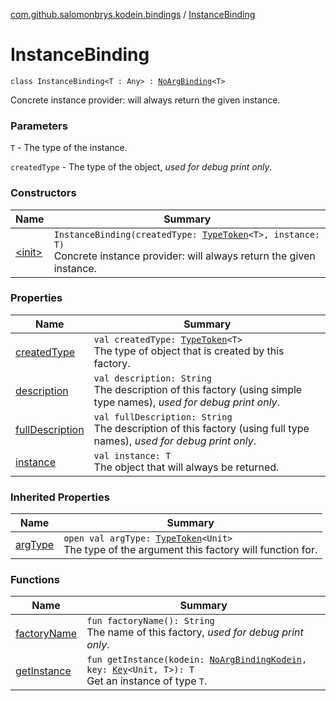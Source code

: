 [com.github.salomonbrys.kodein.bindings](../index.md) / [InstanceBinding](.)

# InstanceBinding

`class InstanceBinding<T : Any> : `[`NoArgBinding`](../-no-arg-binding/index.md)`<T>`

Concrete instance provider: will always return the given instance.

### Parameters

`T` - The type of the instance.

`createdType` - The type of the object, *used for debug print only*.

### Constructors

| Name | Summary |
|---|---|
| [&lt;init&gt;](-init-.md) | `InstanceBinding(createdType: `[`TypeToken`](../../com.github.salomonbrys.kodein/-type-token/index.md)`<T>, instance: T)`<br>Concrete instance provider: will always return the given instance. |

### Properties

| Name | Summary |
|---|---|
| [createdType](created-type.md) | `val createdType: `[`TypeToken`](../../com.github.salomonbrys.kodein/-type-token/index.md)`<T>`<br>The type of object that is created by this factory. |
| [description](description.md) | `val description: String`<br>The description of this factory (using simple type names), *used for debug print only*. |
| [fullDescription](full-description.md) | `val fullDescription: String`<br>The description of this factory (using full type names), *used for debug print only*. |
| [instance](instance.md) | `val instance: T`<br>The object that will always be returned. |

### Inherited Properties

| Name | Summary |
|---|---|
| [argType](../-no-arg-binding/arg-type.md) | `open val argType: `[`TypeToken`](../../com.github.salomonbrys.kodein/-type-token/index.md)`<Unit>`<br>The type of the argument this factory will function for. |

### Functions

| Name | Summary |
|---|---|
| [factoryName](factory-name.md) | `fun factoryName(): String`<br>The name of this factory, *used for debug print only*. |
| [getInstance](get-instance.md) | `fun getInstance(kodein: `[`NoArgBindingKodein`](../-no-arg-binding-kodein/index.md)`, key: `[`Key`](../../com.github.salomonbrys.kodein/-kodein/-key/index.md)`<Unit, T>): T`<br>Get an instance of type `T`. |
